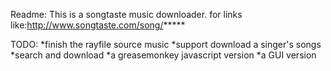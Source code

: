 Readme:
This is a songtaste music downloader.
for links like:http://www.songtaste.com/song/*****

TODO:
*finish the rayfile source music
*support download a singer's songs
*search and download
*a greasemonkey javascript version
*a GUI version
